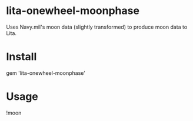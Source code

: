# lita-onewheel-moonphase

Uses Navy.mil's moon data (slightly transformed) to produce moon data to Lita.

# Install

gem 'lita-onewheel-moonphase'

# Usage

!moon 

